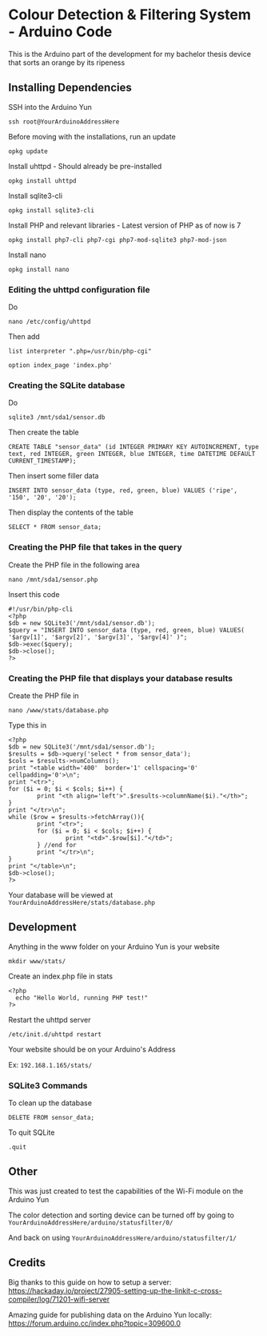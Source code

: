 # Colour Detection & Filtering System - Arduino Code

This is the Arduino part of the development for my bachelor thesis device that sorts an orange by its ripeness

## Installing Dependencies

SSH into the Arduino Yun

`ssh root@YourArduinoAddressHere`

Before moving with the installations, run an update

`opkg update`

Install uhttpd - Should already be pre-installed

`opkg install uhttpd`

Install sqlite3-cli

`opkg install sqlite3-cli`

Install PHP and relevant libraries - Latest version of PHP as of now is 7

`opkg install php7-cli php7-cgi php7-mod-sqlite3 php7-mod-json`

Install nano

`opkg install nano`

### Editing the uhttpd configuration file

Do

`nano /etc/config/uhttpd`

Then add

`list interpreter ".php=/usr/bin/php-cgi"`

`option index_page 'index.php'`

### Creating the SQLite database

Do

`sqlite3 /mnt/sda1/sensor.db`

Then create the table

`CREATE TABLE "sensor_data" (id INTEGER PRIMARY KEY AUTOINCREMENT, type text, red INTEGER, green INTEGER, blue INTEGER, time DATETIME DEFAULT CURRENT_TIMESTAMP);`

Then insert some filler data

`INSERT INTO sensor_data (type, red, green, blue) VALUES ('ripe', '150', '20', '20');`

Then display the contents of the table

`SELECT * FROM sensor_data;`

### Creating the PHP file that takes in the query

Create the PHP file in the following area

`nano /mnt/sda1/sensor.php`

Insert this code

```
#!/usr/bin/php-cli
<?php
$db = new SQLite3('/mnt/sda1/sensor.db');
$query = "INSERT INTO sensor_data (type, red, green, blue) VALUES( '$argv[1]', '$argv[2]', '$argv[3]', '$argv[4]' )";
$db->exec($query);
$db->close();
?>
```

### Creating the PHP file that displays your database results

Create the PHP file in

`nano /www/stats/database.php`

Type this in

```
<?php
$db = new SQLite3('/mnt/sda1/sensor.db');
$results = $db->query('select * from sensor_data');
$cols = $results->numColumns();
print "<table width='400'  border='1' cellspacing='0' cellpadding='0'>\n";
print "<tr>";
for ($i = 0; $i < $cols; $i++) {
        print "<th align='left'>".$results->columnName($i)."</th>";
}
print "</tr>\n";
while ($row = $results->fetchArray()){
        print "<tr>";
        for ($i = 0; $i < $cols; $i++) {
                print "<td>".$row[$i]."</td>";
        } //end for
        print "</tr>\n";
}
print "</table>\n";
$db->close();
?>
```

Your database will be viewed at `YourArduinoAddressHere/stats/database.php`

## Development

Anything in the www folder on your Arduino Yun is your website

`mkdir www/stats/`

Create an index.php file in stats

```
<?php
  echo "Hello World, running PHP test!"
?>
```

Restart the uhttpd server

`/etc/init.d/uhttpd restart`

Your website should be on your Arduino's Address

Ex: `192.168.1.165/stats/`


### SQLite3 Commands

To clean up the database

`DELETE FROM sensor_data;`

To quit SQLite

`.quit`

## Other

This was just created to test the capabilities of the Wi-Fi module on the Arduino Yun

The color detection and sorting device can be turned off by going to `YourArduinoAddressHere/arduino/statusfilter/0/`

And back on using `YourArduinoAddressHere/arduino/statusfilter/1/`


## Credits

Big thanks to this guide on how to setup a server: https://hackaday.io/project/27905-setting-up-the-linkit-c-cross-compiler/log/71201-wifi-server

Amazing guide for publishing data on the Arduino Yun locally: https://forum.arduino.cc/index.php?topic=309600.0
